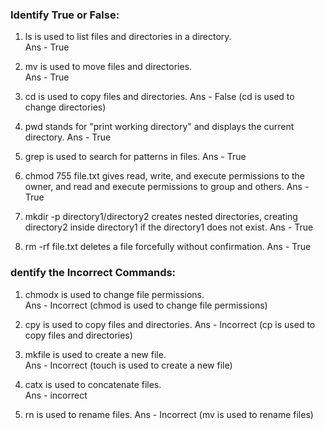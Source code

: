  
### Identify True or False: 
 
1. ls is used to list files and directories in a directory.  
Ans - True

2. mv is used to move files and directories.  
Ans - True
3. cd is used to copy files and directories. 
Ans - False (cd is used to change directories)

4. pwd stands for "print working directory" and displays the current directory.
Ans - True
5. grep is used to search for patterns in files. 
Ans - True
6. chmod 755 file.txt  gives read, write, and execute permissions to the owner, and read and execute permissions to group and others.
Ans - True

7. mkdir -p directory1/directory2 creates nested directories, creating directory2 inside directory1 if the directory1 does not exist.
Ans - True

8. rm -rf file.txt deletes a file forcefully without confirmation.
Ans - True


### dentify the Incorrect Commands:

1. chmodx is used to change file permissions.  
Ans - Incorrect (chmod is used to change file permissions)

2. cpy is used to copy files and directories. 
Ans - Incorrect (cp is used to copy files and directories)

3. mkfile is used to create a new file.  
Ans - Incorrect (touch is used to create a new file)

4. catx is used to concatenate files.  
Ans - incorrect

5. rn is used to rename files. 
Ans - Incorrect (mv is used to rename files)